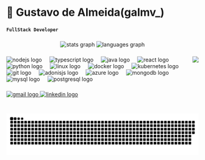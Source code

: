# 👾 Gustavo de Almeida(galmv_)

**`FullStack Developer`**

###

<div align="center">
  <img src="https://github-readme-stats.vercel.app/api?username=Gustavo-Venceslau&hide_title=false&hide_rank=false&show_icons=true&include_all_commits=true&count_private=true&disable_animations=false&theme=dracula&locale=en&hide_border=false" height="150" alt="stats graph"  />
  <img src="https://github-readme-stats.vercel.app/api/top-langs?username=Gustavo-Venceslau&locale=en&hide_title=false&layout=compact&card_width=320&langs_count=5&theme=dracula&hide_border=false" height="150" alt="languages graph"  />
</div>

###

<img align="right" height="150" src="https://i.giphy.com/media/v1.Y2lkPTc5MGI3NjExaW9oNmtsNHRrbXRhNWpidmgwNjh6N2o1azFxaWdtdGpkankxdDA0aCZlcD12MV9pbnRlcm5hbF9naWZfYnlfaWQmY3Q9Zw/pYNhxuY2Xx528/giphy.gif"  />

###

<div align="left">
  <img src="https://cdn.jsdelivr.net/gh/devicons/devicon/icons/nodejs/nodejs-original.svg" height="30" alt="nodejs logo"  />
  <img width="12" />
  <img src="https://cdn.jsdelivr.net/gh/devicons/devicon/icons/typescript/typescript-original.svg" height="30" alt="typescript logo"  />
  <img width="12" />
  <img src="https://cdn.jsdelivr.net/gh/devicons/devicon/icons/java/java-original.svg" height="30" alt="java logo"  />
  <img width="12" />
  <img src="https://cdn.jsdelivr.net/gh/devicons/devicon/icons/react/react-original.svg" height="30" alt="react logo"  />
  <img width="12" />
  <img src="https://cdn.jsdelivr.net/gh/devicons/devicon/icons/python/python-original.svg" height="30" alt="python logo"  />
  <img width="12" />
  <img src="https://cdn.jsdelivr.net/gh/devicons/devicon/icons/linux/linux-original.svg" height="30" alt="linux logo"  />
  <img width="12" />
  <img src="https://cdn.jsdelivr.net/gh/devicons/devicon/icons/docker/docker-original.svg" height="30" alt="docker logo"  />
  <img width="12" />
  <img src="https://cdn.jsdelivr.net/gh/devicons/devicon/icons/kubernetes/kubernetes-plain.svg" height="30" alt="kubernetes logo"  />
  <img width="12" />
  <img src="https://cdn.jsdelivr.net/gh/devicons/devicon/icons/git/git-original.svg" height="30" alt="git logo"  />
  <img width="12" />
  <img src="https://cdn.jsdelivr.net/gh/devicons/devicon/icons/adonisjs/adonisjs-original.svg" height="30" alt="adonisjs logo"  />
  <img width="12" />
  <img src="https://cdn.jsdelivr.net/gh/devicons/devicon/icons/azure/azure-original.svg" height="30" alt="azure logo"  />
  <img width="12" />
  <img src="https://cdn.jsdelivr.net/gh/devicons/devicon/icons/mongodb/mongodb-original.svg" height="30" alt="mongodb logo"  />
  <img width="12" />
  <img src="https://cdn.jsdelivr.net/gh/devicons/devicon/icons/mysql/mysql-original.svg" height="30" alt="mysql logo"  />
  <img width="12" />
  <img src="https://cdn.jsdelivr.net/gh/devicons/devicon/icons/postgresql/postgresql-original.svg" height="30" alt="postgresql logo"  />
</div>

###

<div align="left">
  <a href="gustavodealmeida01@gmail.com" target="_blank">
    <img src="https://img.shields.io/static/v1?message=Gmail&logo=gmail&label=&color=D14836&logoColor=white&labelColor=&style=for-the-badge" height="35" alt="gmail logo"  />
  </a>
  <a href="https://www.linkedin.com/in/gustavo-de-almeida-725549155/" target="_blank">
    <img src="https://img.shields.io/static/v1?message=LinkedIn&logo=linkedin&label=&color=0077B5&logoColor=white&labelColor=&style=for-the-badge" height="35" alt="linkedin logo"  />
  </a>
</div>

###

<picture>
  <source media="(prefers-color-scheme: dark)" srcset="https://raw.githubusercontent.com/Gustavo-Venceslau/Gustavo-Venceslau/output/github-contribution-grid-snake-dark.svg" />
  <source media="(prefers-color-scheme: light)" srcset="https://raw.githubusercontent.com/Gustavo-Venceslau/Gustavo-Venceslau/output/github-contribution-grid-snake-dark.svg" />
  <img alt="github-snake" src="https://raw.githubusercontent.com/Gustavo-Venceslau/Gustavo-Venceslau/output/github-contribution-grid-snake-dark.svg" />
</picture>

###
